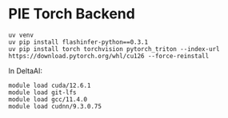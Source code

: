 
# PIE Torch Backend

```
uv venv
uv pip install flashinfer-python==0.3.1
uv pip install torch torchvision pytorch_triton --index-url https://download.pytorch.org/whl/cu126 --force-reinstall
```


In DeltaAI:
```aiignore
module load cuda/12.6.1
module load git-lfs
module load gcc/11.4.0
module load cudnn/9.3.0.75
```
